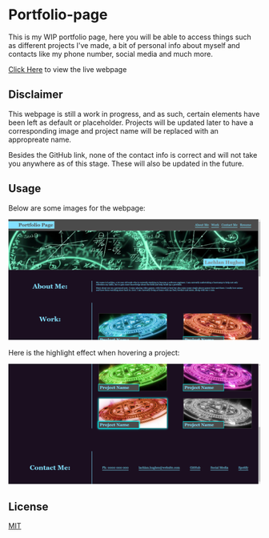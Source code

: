 # Portfolio-page

This is my WIP portfolio page, here you will be able to access things such as different projects I've made, a bit of personal info about myself and contacts like my phone number, social media and much more.

[Click Here](https://CinosMagician.github.io/Portfolio-page) to view the live webpage

## Disclaimer

This webpage is still a work in progress, and as such, certain elements have been left as default or placeholder. Projects will be updated later to have a corresponding image and project name will be replaced with an appropreate name.

Besides the GitHub link, none of the contact info is correct and will not take you anywhere as of this stage. These will also be updated in the future.

## Usage

Below are some images for the webpage:

<img src="assets/images/homepage.png" alt="Image of home webpage">

Here is the highlight effect when hovering a project:

<img src="assets/images/homepage2.png" alt="Image of home webpage with highlighted project">

## License

[MIT](https://choosealicense.com/licenses/mit/)
